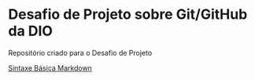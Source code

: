 # Desafio de Projeto sobre Git/GitHub da DIO
Repositório criado para o Desafio de Projeto

[Sintaxe Básica Markdown](https://www.becas-santander.com/pt_br/index.html)
